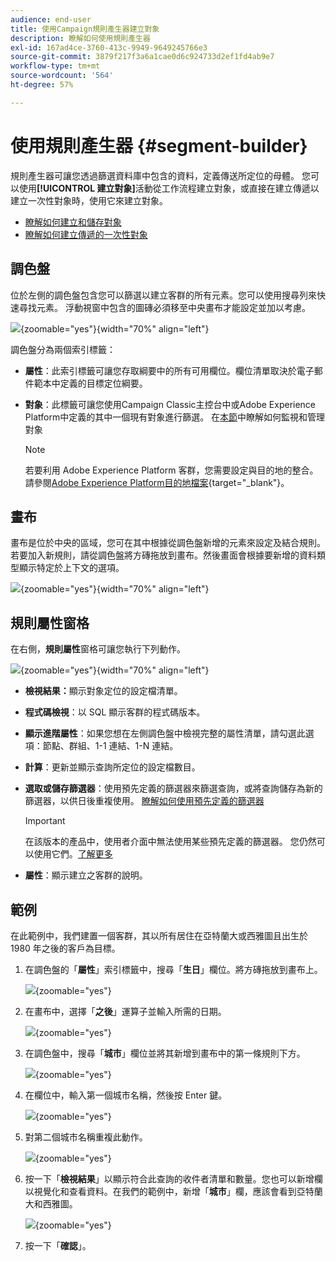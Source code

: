 ```yaml
---
audience: end-user
title: 使用Campaign規則產生器建立對象
description: 瞭解如何使用規則產生器
exl-id: 167ad4ce-3760-413c-9949-9649245766e3
source-git-commit: 3879f217f3a6a1cae0d6c924733d2ef1fd4ab9e7
workflow-type: tm+mt
source-wordcount: '564'
ht-degree: 57%

---
```


# 使用規則產生器 {#segment-builder}

規則產生器可讓您透過篩選資料庫中包含的資料，定義傳送所定位的母體。 您可以使用&#x200B;**[!UICONTROL 建立對象]**&#x200B;活動從工作流程建立對象，或直接在建立傳遞以建立一次性對象時，使用它來建立對象。

* [瞭解如何建立和儲存對象](create-audience.md)
* [瞭解如何建立傳遞的一次性對象](one-time-audience.md)

## 調色盤

位於左側的調色盤包含您可以篩選以建立客群的所有元素。您可以使用搜尋列來快速尋找元素。 浮動視窗中包含的圖磚必須移至中央畫布才能設定並加以考慮。

![](assets/segment-builder2.png){zoomable="yes"}{width="70%" align="left"}

調色盤分為兩個索引標籤：

* **屬性**：此索引標籤可讓您存取綱要中的所有可用欄位。欄位清單取決於電子郵件範本中定義的目標定位綱要。

* **對象**：此標籤可讓您使用Campaign Classic主控台中或Adobe Experience Platform中定義的其中一個現有對象進行篩選。 在[本節](manage-audience.md)中瞭解如何監視和管理對象

  >[!NOTE]
  >
  >若要利用 Adobe Experience Platform 客群，您需要設定與目的地的整合。請參閱[Adobe Experience Platform目的地檔案](https://experienceleague.adobe.com/docs/experience-platform/destinations/home.html?lang=zh-Hant){target="_blank"}。

## 畫布

畫布是位於中央的區域，您可在其中根據從調色盤新增的元素來設定及結合規則。若要加入新規則，請從調色盤將方磚拖放到畫布。然後畫面會根據要新增的資料類型顯示特定於上下文的選項。

![](assets/segment-builder4.png){zoomable="yes"}{width="70%" align="left"}

## 規則屬性窗格

在右側，**規則屬性**&#x200B;窗格可讓您執行下列動作。

![](assets/segment-builder5.png){zoomable="yes"}{width="70%" align="left"}

* **檢視結果：**&#x200B;顯示對象定位的設定檔清單。
* **程式碼檢視**：以 SQL 顯示客群的程式碼版本。
* **顯示進階屬性**：如果您想在左側調色盤中檢視完整的屬性清單，請勾選此選項：節點、群組、1-1 連結、1-N 連結。
* **計算**：更新並顯示查詢所定位的設定檔數目。
* **選取或儲存篩選器**：使用預先定義的篩選器來篩選查詢，或將查詢儲存為新的篩選器，以供日後重複使用。 [瞭解如何使用預先定義的篩選器](../get-started/predefined-filters.md)

  >[!IMPORTANT]
  >
  >在該版本的產品中，使用者介面中無法使用某些預先定義的篩選器。 您仍然可以使用它們。[了解更多](../get-started/guardrails.md#predefined-filters-filters-guardrails-limitations)

* **屬性**：顯示建立之客群的說明。

## 範例

在此範例中，我們建置一個客群，其以所有居住在亞特蘭大或西雅圖且出生於 1980 年之後的客戶為目標。

1. 在調色盤的「**屬性**」索引標籤中，搜尋「**生日**」欄位。將方磚拖放到畫布上。

   ![](assets/segment-builder6.png){zoomable="yes"}

1. 在畫布中，選擇「**之後**」運算子並輸入所需的日期。

   ![](assets/segment-builder7.png){zoomable="yes"}

1. 在調色盤中，搜尋「**城市**」欄位並將其新增到畫布中的第一條規則下方。

   ![](assets/segment-builder8.png){zoomable="yes"}

1. 在欄位中，輸入第一個城市名稱，然後按 Enter 鍵。

   ![](assets/segment-builder9.png){zoomable="yes"}

1. 對第二個城市名稱重複此動作。

   ![](assets/segment-builder10.png){zoomable="yes"}

1. 按一下「**檢視結果**」以顯示符合此查詢的收件者清單和數量。您也可以新增欄以視覺化和查看資料。在我們的範例中，新增「**城巿**」欄，應該會看到亞特蘭大和西雅圖。

   ![](assets/segment-builder11.png){zoomable="yes"}

1. 按一下「**確認**」。